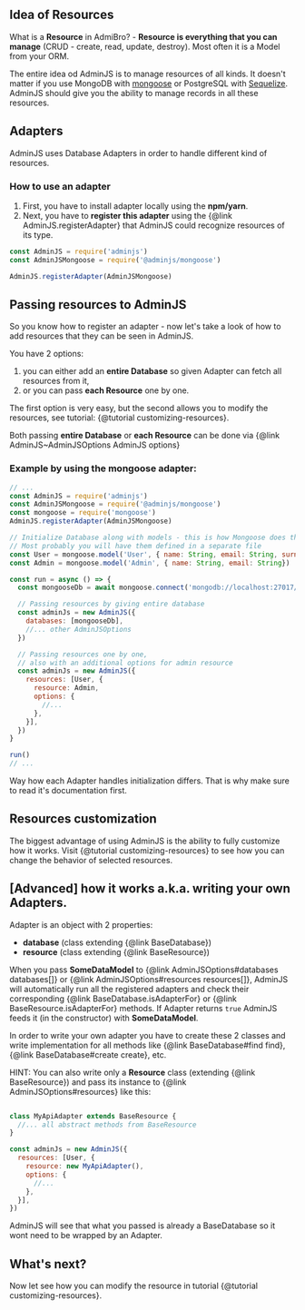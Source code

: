 ## Idea of Resources

What is a __Resource__ in AdmiBro? - __Resource is everything that you can manage__
(CRUD - create, read, update, destroy). Most often it is a Model from your ORM.

The entire idea od AdminJS is to manage resources of all kinds. It doesn't matter if you
use MongoDB with [mongoose](http://mongoosejs.com) or PostgreSQL with [Sequelize](http://sequelizejs.com).
AdminJS should give you the ability to manage records in all these resources.

## Adapters

AdminJS uses Database Adapters in order to handle different kind of resources.

### How to use an adapter

1. First, you have to install adapter locally using the __npm/yarn__.
2. Next, you have to __register this adapter__ using the {@link AdminJS.registerAdapter} 
that AdminJS could recognize resources of its type.

```javascript
const AdminJS = require('adminjs')
const AdminJSMongoose = require('@adminjs/mongoose')

AdminJS.registerAdapter(AdminJSMongoose)
```

## Passing resources to AdminJS

So you know how to register an adapter - now let's take a look of how to add resources that
they can be seen in AdminJS.

You have 2 options:

1. you can either add an __entire Database__ so given Adapter can fetch all resources from it, 
2. or you can pass __each Resource__ one by one.

The first option is very easy, but the second allows you to modify the resources, see tutorial: {@tutorial customizing-resources}.

Both passing __entire Database__ or __each Resource__ can be done via {@link AdminJS~AdminJSOptions AdminJS options}

### Example by using the mongoose adapter:

```javascript
// ...
const AdminJS = require('adminjs')
const AdminJSMongoose = require('@adminjs/mongoose')
const mongoose = require('mongoose')
AdminJS.registerAdapter(AdminJSMongoose)

// Initialize Database along with models - this is how Mongoose does this.
// Most probably you will have them defined in a separate file
const User = mongoose.model('User', { name: String, email: String, surname: String })
const Admin = mongoose.model('Admin', { name: String, email: String})

const run = async () => {
  const mongooseDb = await mongoose.connect('mongodb://localhost:27017/test', { useNewUrlParser: true })

  // Passing resources by giving entire database
  const adminJs = new AdminJS({
    databases: [mongooseDb],
    //... other AdminJSOptions
  })

  // Passing resources one by one,
  // also with an additional options for admin resource
  const adminJs = new AdminJS({
    resources: [User, {
      resource: Admin,
      options: {
        //...
      },
    }],
  })
}

run()
// ...
```

Way how each Adapter handles initialization differs. That is why make sure to read it's documentation first.

## Resources customization

The biggest advantage of using AdminJS is the ability to fully customize how it works. Visit {@tutorial customizing-resources} to see how you can change the behavior of selected resources.

## [Advanced] how it works a.k.a. writing your own Adapters.

Adapter is an object with 2 properties:

* **database** (class extending {@link BaseDatabase})
* **resource** (class extending {@link BaseResource})

When you pass **SomeDataModel** to {@link AdminJSOptions#databases databases[]} or {@link AdminJSOptions#resources resources[]}, AdminJS will automatically run all the registered adapters and check
their corresponding {@link BaseDatabase.isAdapterFor} or {@link BaseResource.isAdapterFor} methods. If Adapter returns `true` AdminJS feeds it (in the constructor) with **SomeDataModel**.

In order to write your own adapter you have to create these 2 classes and write implementation for all
methods like {@link BaseDatabase#find find}, {@link BaseDatabase#create create}, etc.

HINT: You can also write only a **Resource** class (extending {@link BaseResource}) and pass its instance
to {@link AdminJSOptions#resources} like this:

```javascript

class MyApiAdapter extends BaseResource {
  //... all abstract methods from BaseResource
}

const adminJs = new AdminJS({
  resources: [User, {
    resource: new MyApiAdapter(),
    options: {
      //...
    },
  }],
})
```

AdminJS will see that what you passed is already a BaseDatabase so it wont need to be wrapped by an Adapter.

## What's next?

Now let see how you can modify the resource in tutorial {@tutorial customizing-resources}.
